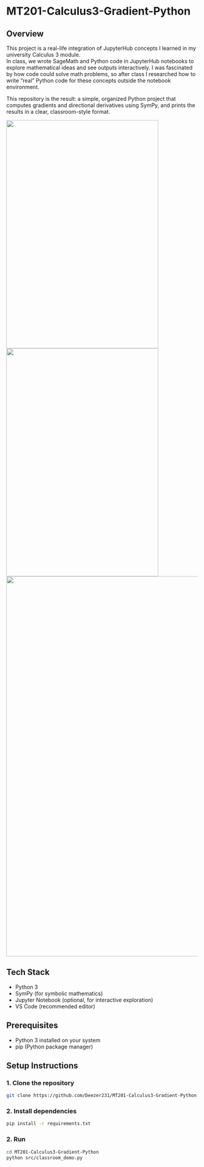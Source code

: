 # MT201-Calculus3-Gradient-Python

## Overview

This project is a real-life integration of JupyterHub concepts I learned in my university Calculus 3 module.  
In class, we wrote SageMath and Python code in JupyterHub notebooks to explore mathematical ideas and see outputs interactively. I was fascinated by how code could solve math problems, so after class I researched how to write “real” Python code for these concepts outside the notebook environment.

This repository is the result: a simple, organized Python project that computes gradients and directional derivatives using SymPy, and prints the results in a clear, classroom-style format.


  <img src="https://github.com/user-attachments/assets//03b5a986-3217-47ed-a83a-3b7072b5bac5" height= "600" width="400" />
  <img src="https://github.com/user-attachments/assets//c10ae012-f9a5-4271-92ad-894cc7e12da1" height= "600" width="400" />


  <img src="https://github.com/user-attachments/assets/508db117-8e7b-47ee-b6c5-347325daf3c3" height= "1000" width="830" />


## Tech Stack
- Python 3
- SymPy (for symbolic mathematics)
- Jupyter Notebook (optional, for interactive exploration)
- VS Code (recommended editor)

## Prerequisites
- Python 3 installed on your system
- pip (Python package manager)

## Setup Instructions

### 1. Clone the repository
```bash
git clone https://github.com/Deezer231/MT201-Calculus3-Gradient-Python.git
```

### 2. Install dependencies
```bash
pip install -r requirements.txt
```

### 2. Run 
```bash
cd MT201-Calculus3-Gradient-Python
python src/classroom_demo.py
```
